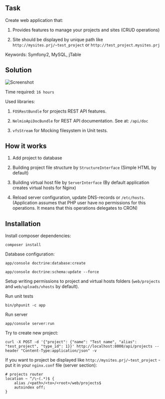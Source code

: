 Task
---------

Create web application that:


1) Provides features to manage your projects and sites (CRUD operations)

2) Site should be displayed by unique path like `http://mysites.prj/~test_project` or `http://test_project.mysites.prj`

Keywords: Symfony2, MySQL, jTable

Solution
----------

![Screenshot](https://cloud.githubusercontent.com/assets/7060998/10024262/0bb5284c-615f-11e5-93a0-de44ff5aa4f1.png "Screenshot")

Time required: `16 hours`

Used libraries:

1) `FOSRestBundle` for projects REST API features.

2) `NelmioApiDocBundle` for REST API documentation. See at: `/api/doc`

3) `vfsStream` for Mocking filesystem in Unit tests.

How it works
--------------

1) Add project to database

2) Building project file structure by `StructureInterface` (Simple HTML by default)

3) Building virtual host file by `ServerInterface` (By default application creates virtual hosts for Nginx)

4) Reload server configuration, update DNS-records or `/etc/hosts`. (Application assumes that PHP user have no permissions for this operations. It means that this operations delegates to CRON)

Installation
--------------

Install composer dependencies:

`composer install`

Database configuration:

`app/console doctrine:database:create`

`app/console doctrine:schema:update --force`

Setup writing permissions to project and virtual hosts folders (`web/projects` and `web/uploads/vhosts` by default).

Run unit tests

`bin/phpunit -c app`

Run server

`app/console server:run`

Try to create new project:

`curl -X POST -d '{"project": {"name": "Test name", "alias": "test_project", "type_id": 1}}' http://localhost:8000/api/projects --header "Content-Type:application/json" -v`

If you want to project be displayed like `http://mysites.prj/~test_project` - put it in your `nginx.conf` file (server section):

```
# projects router
location ~ ^/\~(.*)$ {
    alias /<path>/<to>/<root>/web/projects$
    autoindex off;
}
```